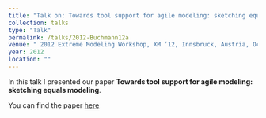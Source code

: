```yaml
---
title: "Talk on: Towards tool support for agile modeling: sketching equals modeling"
collection: talks
type: "Talk"
permalink: /talks/2012-Buchmann12a
venue: " 2012 Extreme Modeling Workshop, XM ’12, Innsbruck, Austria, October 1, 2012"
year: 2012
location: ""
---
```


In this talk I presented our paper **Towards tool support for agile modeling: sketching equals modeling**.

You can find the paper [here](https://tbuchmann.github.io/publication/2012-Buchmann12a)